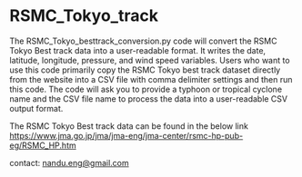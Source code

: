 # RSMC_Tokyo_track
The RSMC_Tokyo_besttrack_conversion.py code will convert the RSMC Tokyo Best track data into a user-readable format. It writes the date, latitude, longitude, pressure, and wind speed variables. 
Users who want to use this code primarily copy the RSMC Tokyo best track dataset directly from the website into a CSV file with comma delimiter settings and then run this code. The code will ask you to provide a typhoon or tropical cyclone name and the CSV file name to process the data into a user-readable CSV output format.


The RSMC Tokyo Best track data can be found in the below link 
https://www.jma.go.jp/jma/jma-eng/jma-center/rsmc-hp-pub-eg/RSMC_HP.htm

contact: nandu.eng@gmail.com
